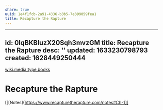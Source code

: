```yaml
---
share: true
uuid: 1e4f1fcb-2a91-4336-b3b5-7e399059fea1
title: Recapture the Rapture
---
```

---
id: 0lqBKBIuzX20Sqh3mvzGM
title: Recapture the Rapture
desc: ''
updated: 1633230798793
created: 1628449250444
---

[wiki.media.type.books](/a3a80e28-c537-4091-a06f-3d20f44ec6a2)
# Recapture the Rapture
[[[Notes](https://www.recapturetherapture.com/notes#Ch-1]]